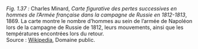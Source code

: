 *Fig. 1.37 :* Charles Minard, *Carte figurative des pertes successives en hommes de l’Armée française dans la campagne de Russie en 1812-1813*, 1869. La carte montre le nombre d’hommes au sein de l’armée de Napoléon lors de la campagne de Russie de 1812, leurs mouvements, ainsi que les températures encontrées lors du retour.  
Source : [Wikipedia](https://fr.wikipedia.org/wiki/Charles_Joseph_Minard#/media/Fichier:Minard.png), Domaine public.